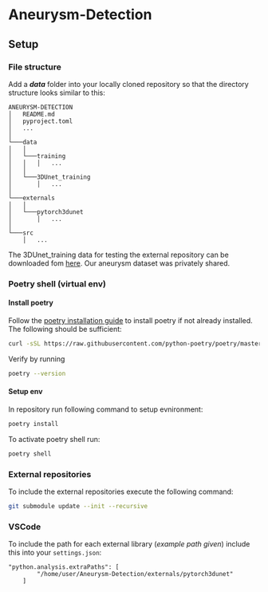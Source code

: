 # Aneurysm-Detection

## Setup

### File structure
Add a ***data*** folder into your locally cloned repository so that the directory structure looks similar to this:
```
ANEURYSM-DETECTION
│   README.md
│   pyproject.toml
│   ...
│
└───data 
│   │
│   └───training
│   │   │   ...
│   │
│   └───3DUnet_training
│       │   ...
│   
└───externals
│   │
│   └───pytorch3dunet
│       │   ...
│   
└───src
    │   ...
```
The 3DUnet_training data for testing the external repository can be downloaded fom [here](https://osf.io/9x3g2/).
Our aneurysm dataset was privately shared.
### Poetry shell (virtual env)
#### Install poetry
Follow the [poetry installation guide](https://python-poetry.org/docs/) to install poetry if not already installed.
The following should be sufficient:
```bash
curl -sSL https://raw.githubusercontent.com/python-poetry/poetry/master/get-poetry.py | python -
```
Verify by running
```bash
poetry --version
```
#### Setup env
In repository run following command to setup evnironment:
```bash
poetry install
```
To activate poetry shell run:
```bash
poetry shell
```

### External repositories
To include the external repositories execute the following command:
```bash 
git submodule update --init --recursive 
```
###  VSCode
To include the path for each external library (_example path given_) include this into your `settings.json`:
```
"python.analysis.extraPaths": [
        "/home/user/Aneurysm-Detection/externals/pytorch3dunet"
    ]
```